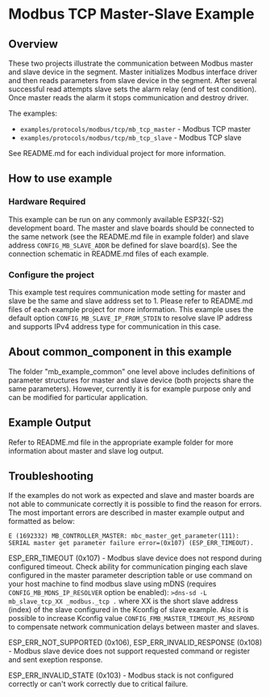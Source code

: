 # Modbus TCP Master-Slave Example

## Overview

These two projects illustrate the communication between Modbus master and slave device in the segment.
Master initializes Modbus interface driver and then reads parameters from slave device in the segment.
After several successful read attempts slave sets the alarm relay (end of test condition). 
Once master reads the alarm it stops communication and destroy driver.

The examples:

* `examples/protocols/modbus/tcp/mb_tcp_master` - Modbus TCP master
* `examples/protocols/modbus/tcp/mb_tcp_slave` - Modbus TCP slave

See README.md for each individual project for more information.

## How to use example

### Hardware Required

This example can be run on any commonly available ESP32(-S2) development board.
The master and slave boards should be connected to the same network (see the README.md file in example folder) and slave address `CONFIG_MB_SLAVE_ADDR` be defined for slave board(s). 
See the connection schematic in README.md files of each example.

### Configure the project

This example test requires communication mode setting for master and slave be the same and slave address set to 1.
Please refer to README.md files of each example project for more information. This example uses the default option `CONFIG_MB_SLAVE_IP_FROM_STDIN` to resolve slave IP address and supports IPv4 address type for communication in this case.

## About common_component in this example

The folder "mb_example_common" one level above includes definitions of parameter structures for master and slave device (both projects share the same parameters).
However, currently it is for example purpose only and can be modified for particular application.

## Example Output

Refer to README.md file in the appropriate example folder for more information about master and slave log output.

## Troubleshooting

If the examples do not work as expected and slave and master boards are not able to communicate correctly it is possible to find the reason for errors.
The most important errors are described in master example output and formatted as below:

```
E (1692332) MB_CONTROLLER_MASTER: mbc_master_get_parameter(111): SERIAL master get parameter failure error=(0x107) (ESP_ERR_TIMEOUT).
```

ESP_ERR_TIMEOUT (0x107) - Modbus slave device does not respond during configured timeout. 
Check ability for communication pinging each slave configured in the master parameter description table or use command on your host machine to find modbus slave using mDNS (requires `CONFIG_MB_MDNS_IP_RESOLVER` option be enabled): 
```>dns-sd -L mb_slave_tcp_XX _modbus._tcp .```
where XX is the short slave address (index) of the slave configured in the Kconfig of slave example. 
Also it is possible to increase Kconfig value `CONFIG_FMB_MASTER_TIMEOUT_MS_RESPOND` to compensate network communication delays between master and slaves.

ESP_ERR_NOT_SUPPORTED (0x106), ESP_ERR_INVALID_RESPONSE (0x108) - Modbus slave device does not support requested command or register and sent exeption response. 

ESP_ERR_INVALID_STATE (0x103) - Modbus stack is not configured correctly or can't work correctly due to critical failure.
 

